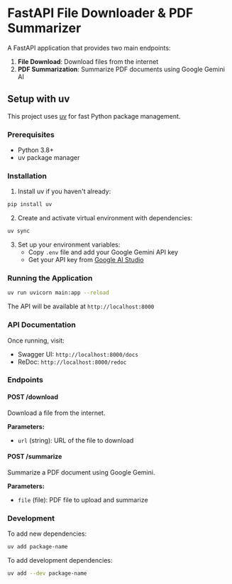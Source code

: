 # FastAPI File Downloader & PDF Summarizer

A FastAPI application that provides two main endpoints:
1. **File Download**: Download files from the internet
2. **PDF Summarization**: Summarize PDF documents using Google Gemini AI

## Setup with uv

This project uses [uv](https://github.com/astral-sh/uv) for fast Python package management.

### Prerequisites
- Python 3.8+
- uv package manager

### Installation

1. Install uv if you haven't already:
```bash
pip install uv
```

2. Create and activate virtual environment with dependencies:
```bash
uv sync
```

3. Set up your environment variables:
   - Copy `.env` file and add your Google Gemini API key
   - Get your API key from [Google AI Studio](https://makersuite.google.com/app/apikey)

### Running the Application

```bash
uv run uvicorn main:app --reload
```

The API will be available at `http://localhost:8000`

### API Documentation

Once running, visit:
- Swagger UI: `http://localhost:8000/docs`
- ReDoc: `http://localhost:8000/redoc`

### Endpoints

#### POST /download
Download a file from the internet.

**Parameters:**
- `url` (string): URL of the file to download

#### POST /summarize
Summarize a PDF document using Google Gemini.

**Parameters:**
- `file` (file): PDF file to upload and summarize

### Development

To add new dependencies:
```bash
uv add package-name
```

To add development dependencies:
```bash
uv add --dev package-name
```
